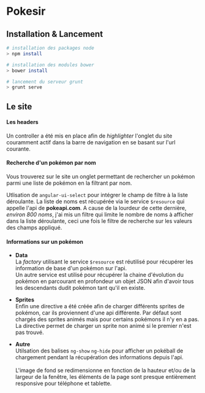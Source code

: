 # Pokesir

## Installation & Lancement

```bash
# installation des packages node
> npm install

# installation des modules bower
> bower install

# lancement du serveur grunt
> grunt serve
```

## Le site

#### Les headers

Un controller a été mis en place afin de *highlighter* l'onglet du site couramment actif dans la barre de navigation en se basant sur l'url courante.

#### Recherche d'un pokémon par nom

Vous trouverez sur le site un onglet permettant de rechercher un pokémon parmi une liste de pokémon en la filtrant par nom.

Utlisation de `angular-ui-select` pour intégrer le champ de filtre à la liste déroulante.
La liste de noms est récupérée via le service `$resource` qui appelle l'api de **pokeapi.com**. A cause de la lourdeur de cette dernière, *environ 800 noms*, j'ai mis un filtre qui limite le nombre de noms à afficher dans la liste déroulante, ceci une fois le filtre de recherche sur les valeurs des champs appliqué.

#### Informations sur un pokémon

- **Data**  
La *factory* utilisant le service `$resource` est réutilisé pour récupérer les information de base d'un pokémon sur l'api.  
Un autre service est utilisé pour récupérer la chaine d'évolution du pokémon en parcourant en profondeur un objet JSON afin d'avoir tous les descendants dudit pokémon tant qu'il en existe.  

- **Sprites**  
Enfin une directive a été créée afin de charger différents sprites de pokémon, car ils proviennent d'une api différente. Par défaut sont chargés des sprites animés mais pour certains pokémons il n'y en a pas. La directive permet de charger un sprite non animé si le premier n'est pas trouvé.

- **Autre**  
Utilsation des balises `ng-show` `ng-hide` pour afficher un pokéball de chargement pendant la récupération des informations depuis l'api.  
<br>L'image de fond se redimensionne en fonction de la hauteur et/ou de la largeur de la fenêtre, les éléments de la page sont presque entièrement responsive pour téléphone et tablette.

